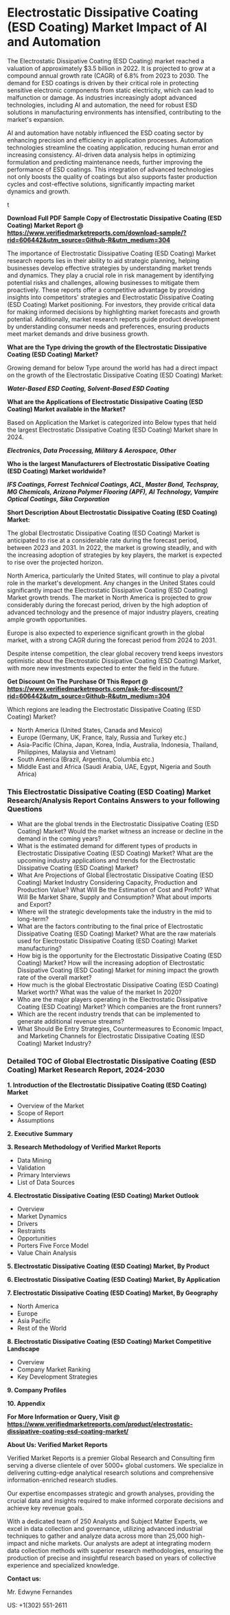 <meta name="title" content="Global  Electrostatic Dissipative Coating (ESD Coating) Market Impact of AI and Automation"><meta name="description" content="  The Electrostatic Dissipative Coating (ESD Coating) market reached a valuation of approximately $3.5 billion in 2022. It is projected to grow at a compound annual gr"><meta name="title" content=" Electrostatic Dissipative Coating (ESD Coating) Market Size, Share, Scope, Trends, Growth, Opportunities, Analysis, Forecast"> <h1>Electrostatic Dissipative Coating (ESD Coating) Market Impact of AI and Automation</h1> <p>The Electrostatic Dissipative Coating (ESD Coating) market reached a valuation of approximately $3.5 billion in 2022. It is projected to grow at a compound annual growth rate (CAGR) of 6.8% from 2023 to 2030. The demand for ESD coatings is driven by their critical role in protecting sensitive electronic components from static electricity, which can lead to malfunction or damage. As industries increasingly adopt advanced technologies, including AI and automation, the need for robust ESD solutions in manufacturing environments has intensified, contributing to the market's expansion.</p> <p>AI and automation have notably influenced the ESD coating sector by enhancing precision and efficiency in application processes. Automation technologies streamline the coating application, reducing human error and increasing consistency. AI-driven data analysis helps in optimizing formulation and predicting maintenance needs, further improving the performance of ESD coatings. This integration of advanced technologies not only boosts the quality of coatings but also supports faster production cycles and cost-effective solutions, significantly impacting market dynamics and growth.</p> t</p><p id="" class=""><strong>Download Full PDF Sample Copy of Electrostatic Dissipative Coating (ESD Coating) Market Report @ <a href="https://www.verifiedmarketreports.com/download-sample/?rid=606442&utm_source=Github-R&utm_medium=304" target="_blank">https://www.verifiedmarketreports.com/download-sample/?rid=606442&utm_source=Github-R&utm_medium=304</a></strong></p><p>The importance of&nbsp;Electrostatic Dissipative Coating (ESD Coating) Market research reports lies in their ability to aid strategic planning, helping businesses develop effective strategies by understanding market trends and dynamics. They play a crucial role in risk management by identifying potential risks and challenges, allowing businesses to mitigate them proactively. These reports offer a competitive advantage by providing insights into competitors' strategies and Electrostatic Dissipative Coating (ESD Coating) Market positioning. For investors, they provide critical data for making informed decisions by highlighting market forecasts and growth potential. Additionally, market research reports guide product development by understanding consumer needs and preferences, ensuring products meet market demands and drive business growth.</p><p><strong>What are the&nbsp;Type driving the growth of the Electrostatic Dissipative Coating (ESD Coating) Market?</strong></p><p id="" class="">Growing demand for below Type around the world has had a direct impact on the growth of the Electrostatic Dissipative Coating (ESD Coating) Market:</p><em><strong>Water-Based ESD Coating, Solvent-Based ESD Coating</strong></em></p><strong>What are the&nbsp;Applications&nbsp;of Electrostatic Dissipative Coating (ESD Coating) Market available in the Market?</strong></p><p id="" class="">Based on Application the Market is categorized into Below types that held the largest Electrostatic Dissipative Coating (ESD Coating) Market share In 2024.</p><em><strong>Electronics, Data Processing, Military & Aerospace, Other</strong></em></p><strong>Who is the largest Manufacturers of Electrostatic Dissipative Coating (ESD Coating) Market worldwide?</strong></p><p><em><strong>IFS Coatings, Forrest Technical Coatings, ACL, Master Bond, Techspray, MG Chemicals, Arizona Polymer Flooring (APF), AI Technology, Vampire Optical Coatings, Sika Corporation</strong></em></p><p id="" class=""><strong>Short Description About Electrostatic Dissipative Coating (ESD Coating) Market:</strong></p><p>The global Electrostatic Dissipative Coating (ESD Coating) Market is anticipated to rise at a considerable rate during the forecast period, between 2023 and 2031. In 2022, the market is growing steadily, and with the increasing adoption of strategies by key players, the market is expected to rise over the projected horizon.</p><p>North America, particularly the United States, will continue to play a pivotal role in the market's development. Any changes in the United States could significantly impact the Electrostatic Dissipative Coating (ESD Coating) Market growth trends. The market in North America is projected to grow considerably during the forecast period, driven by the high adoption of advanced technology and the presence of major industry players, creating ample growth opportunities.</p><p>Europe is also expected to experience significant growth in the global market, with a strong CAGR during the forecast period from 2024 to 2031.</p><p>Despite intense competition, the clear global recovery trend keeps investors optimistic about the Electrostatic Dissipative Coating (ESD Coating) Market, with more new investments expected to enter the field in the future.</p><p id="" class=""><strong>Get Discount On The Purchase Of This Report @ <a href="https://www.verifiedmarketreports.com/ask-for-discount/?rid=606442&utm_source=Github-R&utm_medium=304" target="_blank">https://www.verifiedmarketreports.com/ask-for-discount/?rid=606442&utm_source=Github-R&utm_medium=304</a></strong></p>Which regions are leading the Electrostatic Dissipative Coating (ESD Coating) Market?</p><ul><li>North America (United States, Canada and Mexico)</li><li>Europe (Germany, UK, France, Italy, Russia and Turkey etc.)</li><li>Asia-Pacific (China, Japan, Korea, India, Australia, Indonesia, Thailand, Philippines, Malaysia and Vietnam)</li><li>South America (Brazil, Argentina, Columbia etc.)</li><li>Middle East and Africa (Saudi Arabia, UAE, Egypt, Nigeria and South Africa)</li></ul><h3 id="" class="">This Electrostatic Dissipative Coating (ESD Coating) Market Research/Analysis Report Contains Answers to your following Questions</h3><ul><li>What are the global trends in the Electrostatic Dissipative Coating (ESD Coating) Market? Would the market witness an increase or decline in the demand in the coming years?</li><li>What is the estimated demand for different types of products in Electrostatic Dissipative Coating (ESD Coating) Market? What are the upcoming industry applications and trends for the Electrostatic Dissipative Coating (ESD Coating) Market?</li><li>What Are Projections of Global Electrostatic Dissipative Coating (ESD Coating) Market Industry Considering Capacity, Production and Production Value? What Will Be the Estimation of Cost and Profit? What Will Be Market Share, Supply and Consumption? What about imports and Export?</li><li>Where will the strategic developments take the industry in the mid to long-term?</li><li>What are the factors contributing to the final price of Electrostatic Dissipative Coating (ESD Coating) Market? What are the raw materials used for Electrostatic Dissipative Coating (ESD Coating) Market manufacturing?</li><li>How big is the opportunity for the Electrostatic Dissipative Coating (ESD Coating) Market? How will the increasing adoption of Electrostatic Dissipative Coating (ESD Coating) Market for mining impact the growth rate of the overall market?</li><li>How much is the global Electrostatic Dissipative Coating (ESD Coating) Market worth? What was the value of the market In 2020?</li><li>Who are the major players operating in the Electrostatic Dissipative Coating (ESD Coating) Market? Which companies are the front runners?</li><li>Which are the recent industry trends that can be implemented to generate additional revenue streams?</li><li>What Should Be Entry Strategies, Countermeasures to Economic Impact, and Marketing Channels for Electrostatic Dissipative Coating (ESD Coating) Market Industry?</li></ul><h3 id="" class="">Detailed TOC of Global Electrostatic Dissipative Coating (ESD Coating) Market Research Report, 2024-2030</h3><p id="" class=""><strong>1. Introduction of the Electrostatic Dissipative Coating (ESD Coating) Market</strong></p><ul><li>Overview of the Market</li><li>Scope of Report</li><li>Assumptions</li></ul><p id="" class=""><strong>2. Executive Summary</strong></p><p id="" class=""><strong>3. Research Methodology of Verified Market Reports</strong></p><ul><li>Data Mining</li><li>Validation</li><li>Primary Interviews</li><li>List of Data Sources</li></ul><p id="" class=""><strong>4. Electrostatic Dissipative Coating (ESD Coating) Market Outlook</strong></p><ul><li>Overview</li><li>Market Dynamics</li><li>Drivers</li><li>Restraints</li><li>Opportunities</li><li>Porters Five Force Model</li><li>Value Chain Analysis</li></ul><p id="" class=""><strong>5. Electrostatic Dissipative Coating (ESD Coating) Market, By Product</strong></p><p id="" class=""><strong>6. Electrostatic Dissipative Coating (ESD Coating) Market, By Application</strong></p><p id="" class=""><strong>7. Electrostatic Dissipative Coating (ESD Coating) Market, By Geography</strong></p><ul><li>North America</li><li>Europe</li><li>Asia Pacific</li><li>Rest of the World</li></ul><p id="" class=""><strong>8. Electrostatic Dissipative Coating (ESD Coating) Market Competitive Landscape</strong></p><ul><li>Overview</li><li>Company Market Ranking</li><li>Key Development Strategies</li></ul><p id="" class=""><strong>9. Company Profiles</strong></p><p id="" class=""><strong>10. Appendix</strong></p><p id="" class=""><strong>For More Information or Query, Visit @ <a href="https://www.verifiedmarketreports.com/product/electrostatic-dissipative-coating-esd-coating-market/" target="_blank">https://www.verifiedmarketreports.com/product/electrostatic-dissipative-coating-esd-coating-market/</a></strong></p><p id="" class=""><strong>About Us: Verified Market Reports</strong></p><p id="" class="">Verified Market Reports is a premier Global Research and Consulting firm serving a diverse clientele of over 5000+ global customers. We specialize in delivering cutting-edge analytical research solutions and comprehensive information-enriched research studies.</p><p id="" class="">Our expertise encompasses strategic and growth analyses, providing the crucial data and insights required to make informed corporate decisions and achieve key revenue goals.</p><p id="" class="">With a dedicated team of 250 Analysts and Subject Matter Experts, we excel in data collection and governance, utilizing advanced industrial techniques to gather and analyze data across more than 25,000 high-impact and niche markets. Our analysts are adept at integrating modern data collection methods with superior research methodologies, ensuring the production of precise and insightful research based on years of collective experience and specialized knowledge.</p><p id="" class=""><strong>Contact us:</strong></p><p id="" class="">Mr. Edwyne Fernandes</p><p id="" class="">US: +1(302) 551-2611</p>